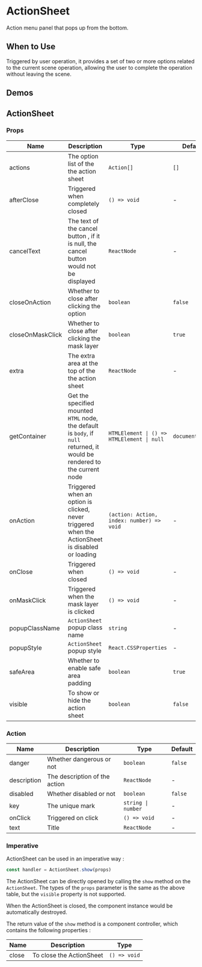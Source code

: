 # ActionSheet

Action menu panel that pops up from the bottom.

## When to Use

Triggered by user operation, it provides a set of two or more options related to the current scene operation, allowing the user to complete the operation without leaving the scene.

## Demos

<code src="./demos/demo1.tsx"></code>

## ActionSheet

### Props

| Name             | Description                                                                                                                | Type                                       | Default         |
| ---------------- | -------------------------------------------------------------------------------------------------------------------------- | ------------------------------------------ | --------------- |
| actions          | The option list of the the action sheet                                                                                    | `Action[]`                                 | `[]`            |
| afterClose       | Triggered when completely closed                                                                                           | `() => void`                               | -               |
| cancelText       | The text of the cancel button , if it is null, the cancel button would not be displayed                                    | `ReactNode`                                | -               |
| closeOnAction    | Whether to close after clicking the option                                                                                 | `boolean`                                  | `false`         |
| closeOnMaskClick | Whether to close after clicking the mask layer                                                                             | `boolean`                                  | `true`          |
| extra            | The extra area at the top of the the action sheet                                                                          | `ReactNode`                                | -               |
| getContainer     | Get the specified mounted `HTML` node, the default is `body`, if `null` returned, it would be rendered to the current node | `HTMLElement \| () => HTMLElement \| null` | `document.body` |
| onAction         | Triggered when an option is clicked, never triggered when the ActionSheet is disabled or loading                           | `(action: Action, index: number) => void`  | -               |
| onClose          | Triggered when closed                                                                                                      | `() => void`                               | -               |
| onMaskClick      | Triggered when the mask layer is clicked                                                                                   | `() => void`                               | -               |
| popupClassName   | `ActionSheet` popup class name                                                                                             | `string`                                   | -               |
| popupStyle       | `ActionSheet` popup style                                                                                                  | `React.CSSProperties`                      | -               |
| safeArea         | Whether to enable safe area padding                                                                                        | `boolean`                                  | `true`          |
| visible          | To show or hide the action sheet                                                                                           | `boolean`                                  | `false`         |

### Action

| Name        | Description                   | Type               | Default |
| ----------- | ----------------------------- | ------------------ | ------- |
| danger      | Whether dangerous or not      | `boolean`          | `false` |
| description | The description of the action | `ReactNode`        | -       |
| disabled    | Whether disabled or not       | `boolean`          | `false` |
| key         | The unique mark               | `string \| number` | -       |
| onClick     | Triggered on click            | `() => void`       | -       |
| text        | Title                         | `ReactNode`        | -       |

### Imperative

ActionSheet can be used in an imperative way :

```ts | pure
const handler = ActionSheet.show(props)
```

The ActionSheet can be directly opened by calling the `show` method on the `ActionSheet`. The types of the `props` parameter is the same as the above table, but the `visible` property is not supported.

When the ActionSheet is closed, the component instance would be automatically destroyed.

The return value of the `show` method is a component controller, which contains the following properties :

| Name  | Description              | Type         |
| ----- | ------------------------ | ------------ |
| close | To close the ActionSheet | `() => void` |
